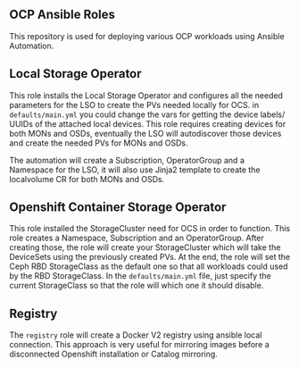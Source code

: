 ## OCP Ansible Roles 

This repository is used for deploying various OCP workloads using Ansible Automation.

## Local Storage Operator 

This role installs the Local Storage Operator and configures all the needed parameters for the LSO to create the PVs needed locally for OCS. in `defaults/main.yml` you could change the vars for getting the device labels/ UUIDs of the attached local devices. This role requires creating devices for both MONs and OSDs, eventually the LSO will autodiscover those devices and create the needed PVs for MONs and OSDs. 

The automation will create a Subscription, OperatorGroup and a Namespace for the LSO, it will also use Jinja2 template to create the localvolume CR for both MONs and OSDs. 

## Openshift Container Storage Operator 

This role installed the StorageCluster need for OCS in order to function. This role creates a Namespace, Subscription and an OperatorGroup. After creating those, the role will create your StorageCluster which will take the DeviceSets using the previously created PVs. At the end, the role will set the Ceph RBD StorageClass as the default one so that all workloads could used by the RBD StorageClass.
In the `defaults/main.yml` file, just specify the current StorageClass so that the role will which one it should disable. 

## Registry 

The `registry` role will create a Docker V2 registry using ansible local connection. This approach is very useful for mirroring images before a disconnected Openshift installation or Catalog mirroring. 


